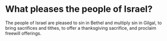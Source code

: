 # What pleases the people of Israel?

The people of Israel are pleased to sin in Bethel and multiply sin in Gilgal, to bring sacrifices and tithes, to offer a thanksgiving sacrifice, and proclaim freewill offerings.
